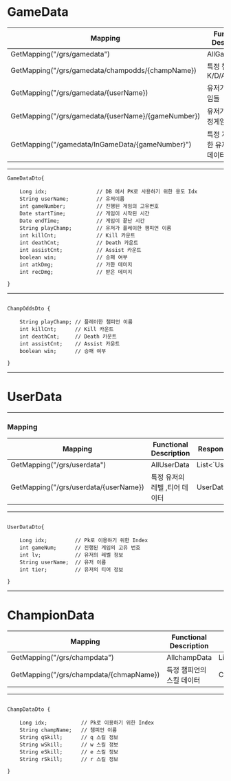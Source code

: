 <h1>GameData</h1>

|Mapping|Functional Description|ResponseEntity<>|
|---|---|---|
|GetMapping("/grs/gamedata")|AllGameData|List<`GameDataDto>|
|GetMapping("/grs/gamedata/champodds/{champName})|특정 챔피언  K/D/A/WinRate|List<`ChampOddDto>|
|GetMapping("/grs/gamedata/{userName})|유저가 참여한 게임들|List<`GameDataDto>|
|GetMapping("/grs/gamedata/{userName}/{gameNumber})|유저가 참여한 특정게임|List<`GameDataDto>|
|GetMapping("/gamedata/InGameData/{gameNumber}")|특정 게임에 참여한 유저들의 게임데이터|List<`GameDataDto>|

---

```
GameDataDto{

	Long idx;                // DB 에서 PK로 사용하기 위한 용도 Idx 
    String userName;         // 유저이름
    int gameNumber;          // 진행된 게임의 고유번호
    Date startTime;          // 게임이 시작된 시간
    Date endTime;            // 게임이 끝난 시간
    String playChamp;        // 유저가 플레이한 챔피언 이름
    int killCnt;             // Kill 카운트
    int deathCnt;            // Death 카운트
    int assistCnt;           // Assist 카운트
    boolean win;             // 승패 여부
    int atkDmg;              // 가한 데미지
    int recDmg;              // 받은 데미지
    
}

```


---
```

ChampOddsDto {

	String playChamp; // 플레이한 챔피언 이름
    int killCnt;      // Kill 카운트
    int deathCnt;     // Death 카운트
    int assistCnt;    // Assist 카운트
    boolean win;      // 승패 여부

}

```


---

 <H1>UserData</H1>

---

<h3>Mapping</h3>

|Mapping|Functional Description|ResponseEntity<>|
|---|---|---|
|GetMapping("/grs/userdata")|AllUserData|List<`UserDataDto>|
|GetMapping("/grs/userdata/{userName})|특정 유저의 레벨 ,티어 데이터|UserDataDto|



---
```

UserDataDto{

    Long idx;         // Pk로 이용하기 위한 Index
    int gameNum;      // 진행된 게임의 고유 번호 
    int lv;           // 유저의 레벨 정보
    String userName;  // 유저 이름
    int tier;         // 유저의 티어 정보

}

```
___

<H1>ChampionData</h1>

|Mapping|Functional Description|ResponseEntity<>|
|---|---|---|
|GetMapping("/grs/champdata")|AllchampData|List<`ChampDataDto>|
|GetMapping("/grs/champdata/{chmapName})|특정 챔피언의 스킬 데이터|ChampDataDto|

___

```

ChampDataDto {

    Long idx;           // Pk로 이용하기 위한 Index
    String champName;   // 챔피언 이름
    String qSkill;      // q 스킬 정보
    String wSkill;      // w 스킬 정보
    String eSkill;      // e 스킬 정보
    String rSkill;      // r 스킬 정보

}

```
